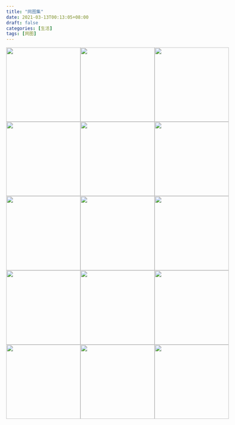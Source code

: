 ```yaml
---
title: "网图集"
date: 2021-03-13T00:13:05+08:00
draft: false
categories: [生活]
tags: [网图]
---
```


<div style="width:700px; height:1000px;overflow:auto;">
	<img src="https://img.imgdb.cn/item/604b88385aedab222cebd92b.jpg" style="margin:0;clear:none;float:left;width:200px;height:200px;"/>
	<img src="https://img.imgdb.cn/item/604b88385aedab222cebd92d.jpg" style="margin:0;clear:none;float:left;width:200px;height:200px;"/>
	<img src="https://img.imgdb.cn/item/604b88385aedab222cebd931.jpg" style="margin:0;clear:none;float:left;width:200px;height:200px;"/>
	<img src="https://img.imgdb.cn/item/604b88385aedab222cebd937.jpg" style="margin:0;clear:none;float:left;width:200px;height:200px;"/>
	<img src="https://img.imgdb.cn/item/604b88385aedab222cebd93a.jpg" style="margin:0;clear:none;float:left;width:200px;height:200px;"/>
	<img src="https://img.imgdb.cn/item/604b88595aedab222cebe89c.jpg" style="margin:0;clear:none;float:left;width:200px;height:200px;"/>
	<img src="https://img.imgdb.cn/item/604b88595aedab222cebe89f.jpg" style="margin:0;clear:none;float:left;width:200px;height:200px;"/>
	<img src="https://img.imgdb.cn/item/604b88595aedab222cebe8a4.jpg" style="margin:0;clear:none;float:left;width:200px;height:200px;"/>
	<img src="https://img.imgdb.cn/item/604b88595aedab222cebe8a8.jpg" style="margin:0;clear:none;float:left;width:200px;height:200px;"/>
	<img src="https://img.imgdb.cn/item/604b88595aedab222cebe8ac.jpg" style="margin:0;clear:none;float:left;width:200px;height:200px;"/>
	<img src="https://img.imgdb.cn/item/604b88715aedab222cebf604.jpg" style="margin:0;clear:none;float:left;width:200px;height:200px;"/>
	<img src="https://img.imgdb.cn/item/604b88715aedab222cebf608.jpg" style="margin:0;clear:none;float:left;width:200px;height:200px;"/>
	<img src="https://img.imgdb.cn/item/604b88715aedab222cebf60b.jpg" style="margin:0;clear:none;float:left;width:200px;height:200px;"/>
	<img src="https://img.imgdb.cn/item/604b88715aedab222cebf613.jpg" style="margin:0;clear:none;float:left;width:200px;height:200px;"/>
	<img src="https://img.imgdb.cn/item/604b88715aedab222cebf619.jpg" style="margin:0;clear:none;float:left;width:200px;height:200px;"/>
	<img src="https://img.imgdb.cn/item/604b887f5aedab222cebfe88.jpg" style="margin:0;clear:none;float:left;width:200px;height:200px;"/>
	<img src="https://img.imgdb.cn/item/604b887f5aedab222cebfe8e.jpg" style="margin:0;clear:none;float:left;width:200px;height:200px;"/>
	<img src="https://img.imgdb.cn/item/604b93c35aedab222cf33e78.jpg" style="margin:0;clear:none;float:left;width:200px;height:200px;"/>
	<img src="https://img.imgdb.cn/item/604b93e95aedab222cf35159.jpg" style="margin:0;clear:none;float:left;width:200px;height:200px;"/>
	<img src="https://img.imgdb.cn/item/604b93e95aedab222cf35162.jpg" style="margin:0;clear:none;float:left;width:200px;height:200px;"/>
	<img src="https://img.imgdb.cn/item/604b93e95aedab222cf35168.jpg" style="margin:0;clear:none;float:left;width:200px;height:200px;"/>
	<img src="https://img.imgdb.cn/item/604b93e95aedab222cf3516e.jpg" style="margin:0;clear:none;float:left;width:200px;height:200px;"/>
	<img src="https://img.imgdb.cn/item/604b93e95aedab222cf35173.jpg" style="margin:0;clear:none;float:left;width:200px;height:200px;"/>
	<img src="https://img.imgdb.cn/item/604b93e95aedab222cf35159.jpg" style="margin:0;clear:none;float:left;width:200px;height:200px;"/>
	<img src="https://img.imgdb.cn/item/604b93e95aedab222cf35162.jpg" style="margin:0;clear:none;float:left;width:200px;height:200px;"/>
	<img src="https://img.imgdb.cn/item/604b9f775aedab222cf88e06.jpg" style="margin:0;clear:none;float:left;width:200px;height:200px;"/>
	<img src="https://img.imgdb.cn/item/604b9f845aedab222cf8925e.jpg" style="margin:0;clear:none;float:left;width:200px;height:200px;"/>
	<img src="https://img.imgdb.cn/item/604b9f975aedab222cf898c5.jpg" style="margin:0;clear:none;float:left;width:200px;height:200px;"/>
	<img src="https://img.imgdb.cn/item/604b9fb75aedab222cf8a2be.jpg" style="margin:0;clear:none;float:left;width:200px;height:200px;"/>
	<img src="https://img.imgdb.cn/item/604b9fb75aedab222cf8a2c0.jpg" style="margin:0;clear:none;float:left;width:200px;height:200px;"/>
	<img src="https://img.imgdb.cn/item/604b9fb75aedab222cf8a2c7.jpg" style="margin:0;clear:none;float:left;width:200px;height:200px;"/>
	<img src="https://img.imgdb.cn/item/604b9fc95aedab222cf8aa0f.jpg" style="margin:0;clear:none;float:left;width:200px;height:200px;"/>
	<img src="https://img.imgdb.cn/item/604b7e335aedab222ce6192e.jpg" style="margin:0;clear:none;float:left;width:200px;height:200px;"/>
	<img src="https://img.imgdb.cn/item/604b7e335aedab222ce61937.jpg" style="margin:0;clear:none;float:left;width:200px;height:200px;"/>
	<img src="https://img.imgdb.cn/item/604b7e335aedab222ce61945.jpg" style="margin:0;clear:none;float:left;width:200px;height:200px;"/>
	<img src="https://img.imgdb.cn/item/604b9ffd5aedab222cf8ba72.jpg" style="margin:0;clear:none;float:left;width:200px;height:200px;"/>
	<img src="https://img.imgdb.cn/item/604ba03b5aedab222cf8ce14.jpg" style="margin:0;clear:none;float:left;width:200px;height:200px;"/>
	<img src="https://img.imgdb.cn/item/604ba03b5aedab222cf8ce17.jpg" style="margin:0;clear:none;float:left;width:200px;height:200px;"/>
	<img src="https://img.imgdb.cn/item/604ba03b5aedab222cf8ce1a.jpg" style="margin:0;clear:none;float:left;width:200px;height:200px;"/>
	<img src="https://img.imgdb.cn/item/604ba03b5aedab222cf8ce1d.jpg" style="margin:0;clear:none;float:left;width:200px;height:200px;"/>
	<img src="https://img.imgdb.cn/item/604ba03b5aedab222cf8ce20.jpg" style="margin:0;clear:none;float:left;width:200px;height:200px;"/>
	<img src="https://img.imgdb.cn/item/604ba04d5aedab222cf8d519.jpg" style="margin:0;clear:none;float:left;width:200px;height:200px;"/>
	<img src="https://img.imgdb.cn/item/604ba04d5aedab222cf8d51b.jpg" style="margin:0;clear:none;float:left;width:200px;height:200px;"/>
	<img src="https://img.imgdb.cn/item/604ba04d5aedab222cf8d51f.jpg" style="margin:0;clear:none;float:left;width:200px;height:200px;"/>
	<img src="https://img.imgdb.cn/item/604ba06d5aedab222cf8e079.jpg" style="margin:0;clear:none;float:left;width:200px;height:200px;"/>
	<img src="https://img.imgdb.cn/item/604ba06d5aedab222cf8e07c.jpg" style="margin:0;clear:none;float:left;width:200px;height:200px;"/>
	<img src="https://img.imgdb.cn/item/604ba06d5aedab222cf8e07e.jpg" style="margin:0;clear:none;float:left;width:200px;height:200px;"/>
	<img src="https://img.imgdb.cn/item/604ba06d5aedab222cf8e082.jpg" style="margin:0;clear:none;float:left;width:200px;height:200px;"/>
	<img src="https://img.imgdb.cn/item/604ba0885aedab222cf8ec09.jpg" style="margin:0;clear:none;float:left;width:200px;height:200px;"/>
	<img src="https://img.imgdb.cn/item/604ba0885aedab222cf8ec0c.jpg" style="margin:0;clear:none;float:left;width:200px;height:200px;"/>
	<img src="https://cdn.jsdelivr.net/gh/latin-xiao-mao/18x-images/202115.jpg" style="margin:0;clear:none;float:left;width:200px;height:200px;"/>
	<img src="https://img.imgdb.cn/item/604ba0885aedab222cf8ec14.jpg" style="margin:0;clear:none;float:left;width:200px;height:200px;"/>
	<img src="https://img.imgdb.cn/item/604ba0885aedab222cf8ec18.jpg" style="margin:0;clear:none;float:left;width:200px;height:200px;"/>
	<img src="https://img.imgdb.cn/item/604ba09f5aedab222cf8f6cc.jpg" style="margin:0;clear:none;float:left;width:200px;height:200px;"/>
	<img src="https://cdn.jsdelivr.net/gh/latin-xiao-mao/18x-images/202117.jpg" style="margin:0;clear:none;float:left;width:200px;height:200px;"/>

</div>

